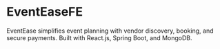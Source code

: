 # EventEaseFE
EventEase simplifies event planning with vendor discovery, booking, and secure payments. Built with React.js, Spring Boot, and MongoDB.
